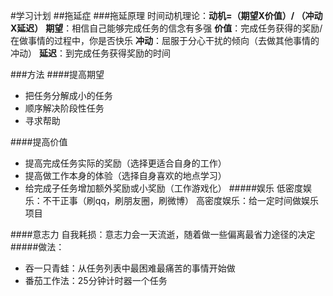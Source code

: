 #学习计划
##拖延症
###拖延原理
时间动机理论：**动机=（期望X价值）/ （冲动X延迟）**
**期望**：相信自己能够完成任务的信念有多强
**价值**：完成任务获得的奖励/在做事情的过程中，你是否快乐
**冲动**：屈服于分心干扰的倾向（去做其他事情的冲动）
**延迟**：到完成任务获得奖励的时间

###方法
####提高期望
- 把任务分解成小的任务
- 顺序解决阶段性任务
- 寻求帮助

####提高价值
- 提高完成任务实际的奖励（选择更适合自身的工作）
- 提高做工作本身的体验（选择自身喜欢的地点学习）
- 给完成子任务增加额外奖励或小奖励（工作游戏化）
#####娱乐
低密度娱乐：不干正事（刷qq，刷朋友圈，刷微博）
高密度娱乐：给一定时间做娱乐项目

####意志力
自我耗损：意志力会一天流逝，随着做一些偏离最省力途径的决定
#####做法：
- 吞一只青蛙：从任务列表中最困难最痛苦的事情开始做
- 番茄工作法：25分钟计时器一个任务

